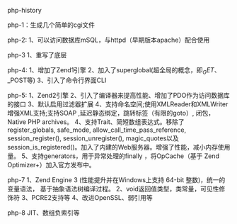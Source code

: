 php-history


php-1：生成几个简单的cgi文件

php-2:
1、可以访问数据库mSQL，与httpd（早期版本apache）配合使用

php-3
1、重写了底层


php-4:
1、增加了Zend1引擎
2、加入了superglobal(超全局的概念，即$_GET、$_POST等)
3、引入了命令行界面CLI

php-5:
1、Zend2引擎
2、引入了编译器来提高性能、增加了PDO作为访问数据库的接口
3、默认启用过滤器扩展
4、支持命名空间;使用XMLReader和XMLWriter增强XML支持;支持SOAP ,延迟静态绑定，跳转标签（有限的goto）, 闭包，Native PHP archives。
4、支持Trait、简短数组表达式。移除了register_globals, safe_mode, allow_call_time_pass_reference, session_register(), session_unregister(), magic_quotes以及session_is_registered()。加入了内建的Web服务器。增强了性能，减小内存使用量。
5、支持generators，用于异常处理的finally ，将OpCache（基于 Zend Optimizer+）加入官方发布中。

php-7
1、Zend Engine 3 (性能提升并在Windows上支持 64-bit 整数)，统一的变量语法， 基于抽象语法树编译过程。
2、void返回值类型，类常量，可见性修饰符
3、PCRE2支持等
4、改进OpenSSL、弱引用等

php-8
JIT、数组负索引等
